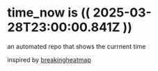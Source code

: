 # time_now is (( 2025-03-28T23:00:00.841Z ))

an automated repo that shows the currnent time

inspired by [breakingheatmap](https://github.com/breakingheatmap/breakingheatmap)